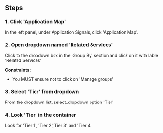 ## Steps

### 1. Click 'Application Map'

In the left panel, under Application Signals, click 'Application Map'.

### 2. Open dropdown named 'Related Services'
Click to the dropdown box in the 'Group By' section and click on it with lable 'Related Services'

**Constraints:**
- You MUST ensure not to click on 'Manage groups'

### 3. Select 'Tier' from dropdown

From the dropdown list, select_dropdown option 'Tier'

### 4. Look 'Tier' in the container

Look for 'Tier 1', 'Tier 2','Tier 3' and 'Tier 4'
